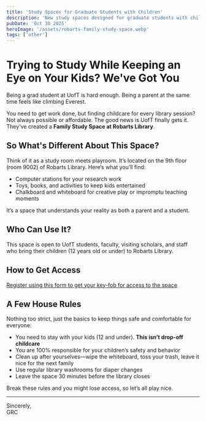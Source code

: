 ```yaml
---
title: 'Study Spaces for Graduate Students with Children'
description: 'New study spaces designed for graduate students with children'
pubDate: 'Oct 30 2025'
heroImage: '/assets/robarts-family-study-space.webp' 
tags: ['other']
---
```



# Trying to Study While Keeping an Eye on Your Kids? We've Got You

Being a grad student at UofT is hard enough. Being a parent at the same time feels like climbing Everest.

You need to get work done, but finding childcare for every library session? Not always possible or affordable. The good news is UofT finally gets it. They’ve created a **Family Study Space at Robarts Library**.

## So What's Different About This Space?

Think of it as a study room meets playroom. It’s located on the 9th floor (room 9002) of Robarts Library. Here’s what you’ll find:

- Computer stations for your research work
- Toys, books, and activities to keep kids entertained
- Chalkboard and whiteboard for creative play or impromptu teaching moments

It’s a space that understands your reality as both a parent and a student.

## Who Can Use It?

This space is open to UofT students, faculty, visiting scholars, and staff who bring their children (12 years old or under) to Robarts Library.

## How to Get Access

[Register using this form to get your key-fob for access to the space](http://can01.safelinks.protection.outlook.com/?url=https%3A%2F%2Fforms.office.com%2Fr%2FM7E9GMurvs&data=05%7C01%7Ckristy.wheaton%40utoronto.ca%7Cf34e93d99aa8429b70d508da876b9e75%7C78aac2262f034b4d9037b46d56c55210%7C0%7C0%7C637971193525776107%7CUnknown%7CTWFpbGZsb3d8eyJWIjoiMC4wLjAwMDAiLCJQIjoiV2luMzIiLCJBTiI6Ik1haWwiLCJXVCI6Mn0%3D%7C3000%7C%7C%7C&sdata=FruIIpGZIMVEmhiX2hz%2FStlqNLo4susG1pOCNKOV8d8%3D&reserved=0)

## A Few House Rules

Nothing too strict, just the basics to keep things safe and comfortable for everyone:

- You need to stay with your kids (12 and under). **This isn’t drop-off childcare**
- You are 100% responsible for your children’s safety and behavior
- Clean up after yourselves—wipe the whiteboard, toss your trash, leave it nice for the next family
- Use regular library washrooms for diaper changes
- Leave the space 30 minutes before the library closes

Break these rules and you might lose access, so let’s all play nice.

---

Sincerely,  
GRC
